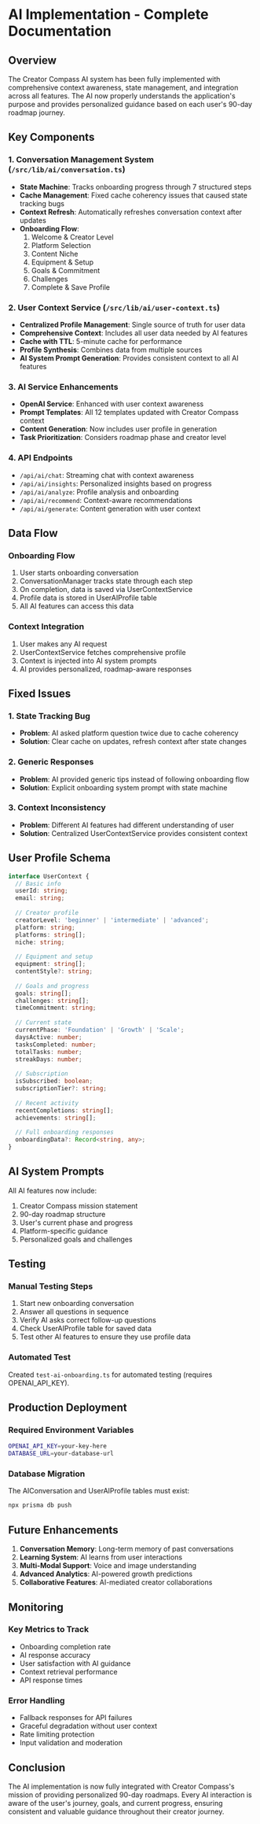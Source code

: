 # AI Implementation - Complete Documentation

## Overview
The Creator Compass AI system has been fully implemented with comprehensive context awareness, state management, and integration across all features. The AI now properly understands the application's purpose and provides personalized guidance based on each user's 90-day roadmap journey.

## Key Components

### 1. Conversation Management System (`/src/lib/ai/conversation.ts`)
- **State Machine**: Tracks onboarding progress through 7 structured steps
- **Cache Management**: Fixed cache coherency issues that caused state tracking bugs
- **Context Refresh**: Automatically refreshes conversation context after updates
- **Onboarding Flow**:
  1. Welcome & Creator Level
  2. Platform Selection
  3. Content Niche
  4. Equipment & Setup
  5. Goals & Commitment
  6. Challenges
  7. Complete & Save Profile

### 2. User Context Service (`/src/lib/ai/user-context.ts`)
- **Centralized Profile Management**: Single source of truth for user data
- **Comprehensive Context**: Includes all user data needed by AI features
- **Cache with TTL**: 5-minute cache for performance
- **Profile Synthesis**: Combines data from multiple sources
- **AI System Prompt Generation**: Provides consistent context to all AI features

### 3. AI Service Enhancements
- **OpenAI Service**: Enhanced with user context awareness
- **Prompt Templates**: All 12 templates updated with Creator Compass context
- **Content Generation**: Now includes user profile in generation
- **Task Prioritization**: Considers roadmap phase and creator level

### 4. API Endpoints
- `/api/ai/chat`: Streaming chat with context awareness
- `/api/ai/insights`: Personalized insights based on progress
- `/api/ai/analyze`: Profile analysis and onboarding
- `/api/ai/recommend`: Context-aware recommendations
- `/api/ai/generate`: Content generation with user context

## Data Flow

### Onboarding Flow
1. User starts onboarding conversation
2. ConversationManager tracks state through each step
3. On completion, data is saved via UserContextService
4. Profile data is stored in UserAIProfile table
5. All AI features can access this data

### Context Integration
1. User makes any AI request
2. UserContextService fetches comprehensive profile
3. Context is injected into AI system prompts
4. AI provides personalized, roadmap-aware responses

## Fixed Issues

### 1. State Tracking Bug
- **Problem**: AI asked platform question twice due to cache coherency
- **Solution**: Clear cache on updates, refresh context after state changes

### 2. Generic Responses
- **Problem**: AI provided generic tips instead of following onboarding flow
- **Solution**: Explicit onboarding system prompt with state machine

### 3. Context Inconsistency
- **Problem**: Different AI features had different understanding of user
- **Solution**: Centralized UserContextService provides consistent context

## User Profile Schema

```typescript
interface UserContext {
  // Basic info
  userId: string;
  email: string;
  
  // Creator profile
  creatorLevel: 'beginner' | 'intermediate' | 'advanced';
  platform: string;
  platforms: string[];
  niche: string;
  
  // Equipment and setup
  equipment: string[];
  contentStyle?: string;
  
  // Goals and progress
  goals: string[];
  challenges: string[];
  timeCommitment: string;
  
  // Current state
  currentPhase: 'Foundation' | 'Growth' | 'Scale';
  daysActive: number;
  tasksCompleted: number;
  totalTasks: number;
  streakDays: number;
  
  // Subscription
  isSubscribed: boolean;
  subscriptionTier?: string;
  
  // Recent activity
  recentCompletions: string[];
  achievements: string[];
  
  // Full onboarding responses
  onboardingData?: Record<string, any>;
}
```

## AI System Prompts

All AI features now include:
1. Creator Compass mission statement
2. 90-day roadmap structure
3. User's current phase and progress
4. Platform-specific guidance
5. Personalized goals and challenges

## Testing

### Manual Testing Steps
1. Start new onboarding conversation
2. Answer all questions in sequence
3. Verify AI asks correct follow-up questions
4. Check UserAIProfile table for saved data
5. Test other AI features to ensure they use profile data

### Automated Test
Created `test-ai-onboarding.ts` for automated testing (requires OPENAI_API_KEY).

## Production Deployment

### Required Environment Variables
```bash
OPENAI_API_KEY=your-key-here
DATABASE_URL=your-database-url
```

### Database Migration
The AIConversation and UserAIProfile tables must exist:
```bash
npx prisma db push
```

## Future Enhancements

1. **Conversation Memory**: Long-term memory of past conversations
2. **Learning System**: AI learns from user interactions
3. **Multi-Modal Support**: Voice and image understanding
4. **Advanced Analytics**: AI-powered growth predictions
5. **Collaborative Features**: AI-mediated creator collaborations

## Monitoring

### Key Metrics to Track
- Onboarding completion rate
- AI response accuracy
- User satisfaction with AI guidance
- Context retrieval performance
- API response times

### Error Handling
- Fallback responses for API failures
- Graceful degradation without user context
- Rate limiting protection
- Input validation and moderation

## Conclusion

The AI implementation is now fully integrated with Creator Compass's mission of providing personalized 90-day roadmaps. Every AI interaction is aware of the user's journey, goals, and current progress, ensuring consistent and valuable guidance throughout their creator journey.